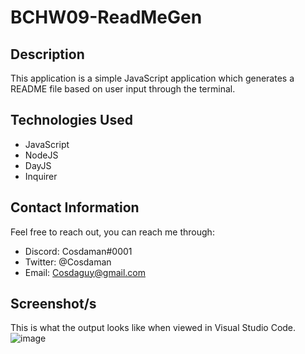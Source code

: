 # BCHW09-ReadMeGen

## Description  

This application is a simple JavaScript application which generates a README file based on user input through the terminal.  

## Technologies Used  

- JavaScript
- NodeJS
- DayJS
- Inquirer


## Contact Information  

Feel free to reach out, you can reach me through:  
- Discord: Cosdaman#0001  
- Twitter: @Cosdaman  
- Email: Cosdaguy@gmail.com  

## Screenshot/s

This is what the output looks like when viewed in Visual Studio Code.  
![image](https://user-images.githubusercontent.com/3162991/141008724-772d5bbf-3741-426c-97c3-f768558081ab.png)
